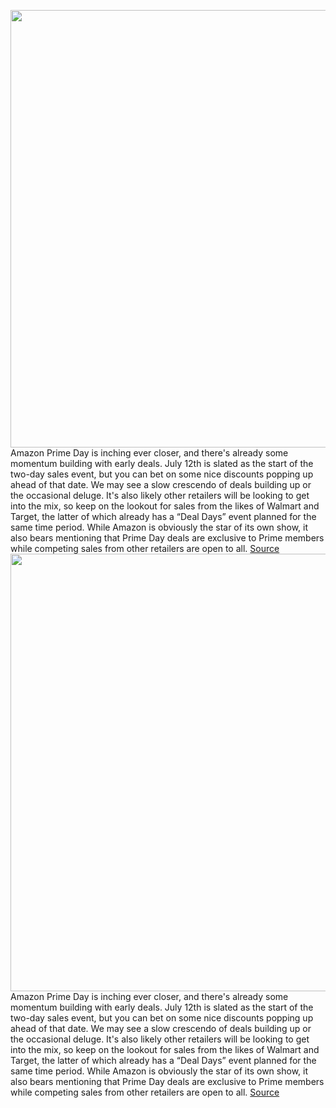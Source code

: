 <img src='https://cdn.vox-cdn.com/thumbor/29V3E_9feNTCIK6_uhu06L_KrYg=/0x0:3000x2000/1200x800/filters:focal(1260x760:1740x1240)/cdn.vox-cdn.com/uploads/chorus_image/image/71003359/acastro_180329_1777_amazon_0001.0.jpg' width='700px' /><br/>
Amazon Prime Day is inching ever closer, and there's already some momentum building with early deals. July 12th is slated as the start of the two-day sales event, but you can bet on some nice discounts popping up ahead of that date. We may see a slow crescendo of deals building up or the occasional deluge. It's also likely other retailers will be looking to get into the mix, so keep on the lookout for sales from the likes of Walmart and Target, the latter of which already has a “Deal Days” event planned for the same time period. While Amazon is obviously the star of its own show, it also bears mentioning that Prime Day deals are exclusive to Prime members while competing sales from other retailers are open to all.
<a href='https://www.theverge.com/good-deals/23176667/amazon-prime-day-2022-best-early-deals-tech-echo-show-4k-tvs-kindles'> Source <a/><img src='https://cdn.vox-cdn.com/thumbor/29V3E_9feNTCIK6_uhu06L_KrYg=/0x0:3000x2000/1200x800/filters:focal(1260x760:1740x1240)/cdn.vox-cdn.com/uploads/chorus_image/image/71003359/acastro_180329_1777_amazon_0001.0.jpg' width='700px' /><br/>
Amazon Prime Day is inching ever closer, and there's already some momentum building with early deals. July 12th is slated as the start of the two-day sales event, but you can bet on some nice discounts popping up ahead of that date. We may see a slow crescendo of deals building up or the occasional deluge. It's also likely other retailers will be looking to get into the mix, so keep on the lookout for sales from the likes of Walmart and Target, the latter of which already has a “Deal Days” event planned for the same time period. While Amazon is obviously the star of its own show, it also bears mentioning that Prime Day deals are exclusive to Prime members while competing sales from other retailers are open to all.
<a href='https://www.theverge.com/good-deals/23176667/amazon-prime-day-2022-best-early-deals-tech-echo-show-4k-tvs-kindles'> Source <a/>